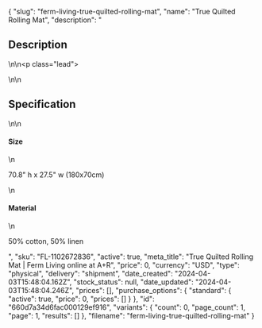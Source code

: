 {
  "slug": "ferm-living-true-quilted-rolling-mat",
  "name": "True Quilted Rolling Mat",
  "description": "<h2>Description</h2>\n<!-- split -->\n<p class=\"lead\"> </p>\n<!-- split -->\n<h2>Specification</h2>\n<!-- split -->\n<h4>Size</h4>\n<p>70.8\" h x 27.5\" w (180x70cm)</p>\n<h4>Material</h4>\n<p>50% cotton, 50% linen</p>",
  "sku": "FL-1102672836",
  "active": true,
  "meta_title": "True Quilted Rolling Mat | Ferm Living online at A+R",
  "price": 0,
  "currency": "USD",
  "type": "physical",
  "delivery": "shipment",
  "date_created": "2024-04-03T15:48:04.162Z",
  "stock_status": null,
  "date_updated": "2024-04-03T15:48:04.246Z",
  "prices": [],
  "purchase_options": {
    "standard": {
      "active": true,
      "price": 0,
      "prices": []
    }
  },
  "id": "660d7a34d6fac000129ef916",
  "variants": {
    "count": 0,
    "page_count": 1,
    "page": 1,
    "results": []
  },
  "filename": "ferm-living-true-quilted-rolling-mat"
}